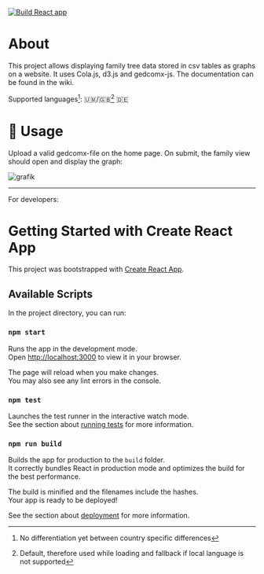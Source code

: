 [![Build React app](https://github.com/l0drex/family-tree/actions/workflows/build.yml/badge.svg)](https://github.com/l0drex/family-tree/actions/workflows/build.yml)

# About

This project allows displaying family tree data stored in csv tables as graphs on a website.
It uses Cola.js, d3.js and gedcomx-js.
The documentation can be found in the wiki.

Supported languages[^1]: 🇺🇲/🇬🇧[^2] 🇩🇪

<!-- TODO add wiki page on how to add language support and then link it here -->

[^1]: No differentiation yet between country specific differences
[^2]: Default, therefore used while loading and fallback if local language is not supported


# 🌳 Usage

Upload a valid gedcomx-file on the home page. On submit, the family view should open and display the graph:

![grafik](https://user-images.githubusercontent.com/46622675/177526424-7507cbc5-e640-4657-bf1c-2a2d2a459685.png)

---
For developers:

# Getting Started with Create React App

This project was bootstrapped with [Create React App](https://github.com/facebook/create-react-app).

## Available Scripts

In the project directory, you can run:

### `npm start`

Runs the app in the development mode.\
Open [http://localhost:3000](http://localhost:3000) to view it in your browser.

The page will reload when you make changes.\
You may also see any lint errors in the console.

### `npm test`

Launches the test runner in the interactive watch mode.\
See the section about [running tests](https://facebook.github.io/create-react-app/docs/running-tests) for more information.

### `npm run build`

Builds the app for production to the `build` folder.\
It correctly bundles React in production mode and optimizes the build for the best performance.

The build is minified and the filenames include the hashes.\
Your app is ready to be deployed!

See the section about [deployment](https://facebook.github.io/create-react-app/docs/deployment) for more information.
